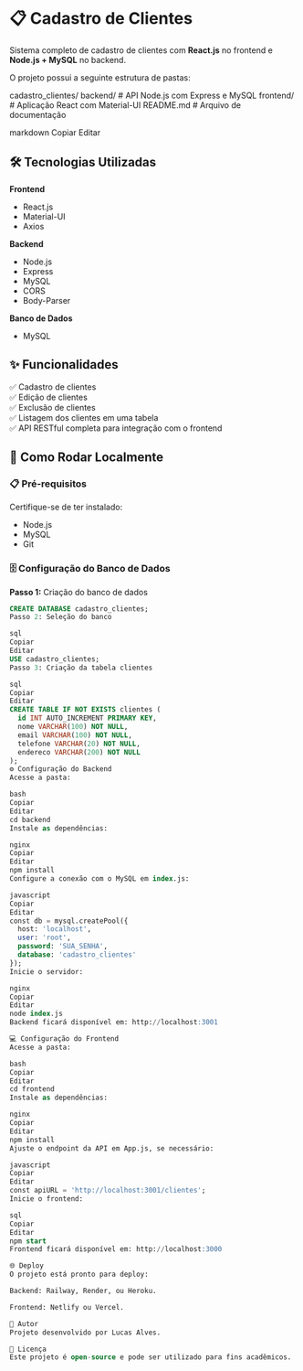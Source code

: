 # 📋 Cadastro de Clientes

Sistema completo de cadastro de clientes com **React.js** no frontend e **Node.js + MySQL** no backend.

O projeto possui a seguinte estrutura de pastas:

cadastro_clientes/
backend/ # API Node.js com Express e MySQL
frontend/ # Aplicação React com Material-UI
README.md # Arquivo de documentação

markdown
Copiar
Editar

## 🛠 Tecnologias Utilizadas

**Frontend**
- React.js
- Material-UI
- Axios

**Backend**
- Node.js
- Express
- MySQL
- CORS
- Body-Parser

**Banco de Dados**
- MySQL

## ✨ Funcionalidades

✅ Cadastro de clientes  
✅ Edição de clientes  
✅ Exclusão de clientes  
✅ Listagem dos clientes em uma tabela  
✅ API RESTful completa para integração com o frontend

## 🚀 Como Rodar Localmente

### 📋 Pré-requisitos

Certifique-se de ter instalado:
- Node.js
- MySQL
- Git

### 🗄 Configuração do Banco de Dados

**Passo 1:** Criação do banco de dados

```sql
CREATE DATABASE cadastro_clientes;
Passo 2: Seleção do banco

sql
Copiar
Editar
USE cadastro_clientes;
Passo 3: Criação da tabela clientes

sql
Copiar
Editar
CREATE TABLE IF NOT EXISTS clientes (
  id INT AUTO_INCREMENT PRIMARY KEY,
  nome VARCHAR(100) NOT NULL,
  email VARCHAR(100) NOT NULL,
  telefone VARCHAR(20) NOT NULL,
  endereco VARCHAR(200) NOT NULL
);
⚙️ Configuração do Backend
Acesse a pasta:

bash
Copiar
Editar
cd backend
Instale as dependências:

nginx
Copiar
Editar
npm install
Configure a conexão com o MySQL em index.js:

javascript
Copiar
Editar
const db = mysql.createPool({
  host: 'localhost',
  user: 'root',
  password: 'SUA_SENHA',
  database: 'cadastro_clientes'
});
Inicie o servidor:

nginx
Copiar
Editar
node index.js
Backend ficará disponível em: http://localhost:3001

💻 Configuração do Frontend
Acesse a pasta:

bash
Copiar
Editar
cd frontend
Instale as dependências:

nginx
Copiar
Editar
npm install
Ajuste o endpoint da API em App.js, se necessário:

javascript
Copiar
Editar
const apiURL = 'http://localhost:3001/clientes';
Inicie o frontend:

sql
Copiar
Editar
npm start
Frontend ficará disponível em: http://localhost:3000

🌐 Deploy
O projeto está pronto para deploy:

Backend: Railway, Render, ou Heroku.

Frontend: Netlify ou Vercel.

👤 Autor
Projeto desenvolvido por Lucas Alves.

📄 Licença
Este projeto é open-source e pode ser utilizado para fins acadêmicos.

